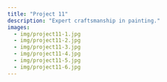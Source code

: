 ```yaml
---
title: "Project 11"
description: "Expert craftsmanship in painting."
images:
  - img/project11-1.jpg
  - img/project11-2.jpg
  - img/project11-3.jpg
  - img/project11-4.jpg
  - img/project11-5.jpg
  - img/project11-6.jpg
---
```

